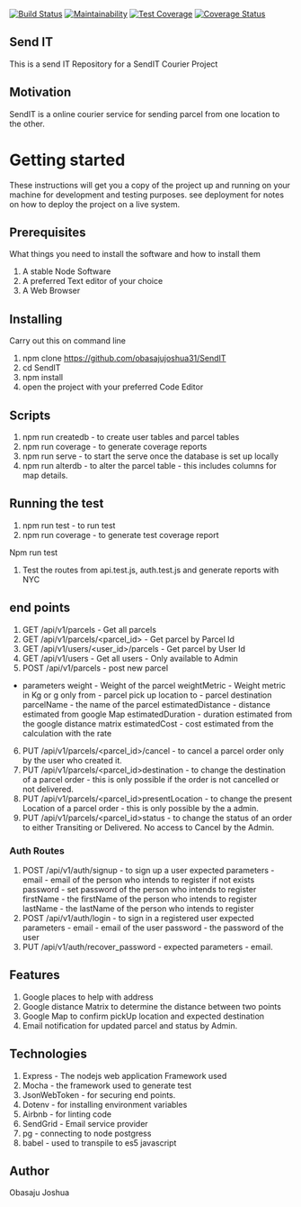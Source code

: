 

[![Build Status](https://travis-ci.org/obasajujoshua31/SendIT.svg?branch=develop)](https://travis-ci.org/obasajujoshua31/SendIT) [![Maintainability](https://api.codeclimate.com/v1/badges/014ab05de2a59ad994f9/maintainability)](https://codeclimate.com/github/obasajujoshua31/SendIT/maintainability) [![Test Coverage](https://api.codeclimate.com/v1/badges/014ab05de2a59ad994f9/test_coverage)](https://codeclimate.com/github/obasajujoshua31/SendIT/test_coverage) [![Coverage Status](https://coveralls.io/repos/github/obasajujoshua31/SendIT/badge.svg?branch=master)](https://coveralls.io/github/obasajujoshua31/SendIT?branch=master)


## Send IT
This is a send IT Repository for a SendIT Courier Project

## Motivation 
SendIT is a online courier service for sending parcel from one location to the other. 

# Getting started
These instructions will get you a copy of the project up and running on your machine for development and testing purposes. 
see deployment for notes on how to deploy the project on a live system.


## Prerequisites
What things you need to install the software and how to install them

1. A stable Node Software
2. A preferred Text editor of your choice
3. A Web Browser

## Installing 
Carry out this on command line
1. npm clone https://github.com/obasajujoshua31/SendIT
2. cd SendIT
3. npm install
4. open the project with your preferred Code Editor

## Scripts 
1. npm run createdb - to create user tables and parcel tables
2. npm run coverage - to generate coverage reports
3. npm run serve - to start the serve once the database is set up locally
4. npm run alterdb - to alter the parcel table - this includes columns for map details.


## Running the test
1. npm run test - to run test
2. npm run coverage - to generate test coverage report

Npm run test
1. Test the routes from api.test.js, auth.test.js and generate reports with NYC

## end points
1. GET /api/v1/parcels - Get all parcels
2. GET /api/v1/parcels/<parcel_id> - Get parcel by Parcel Id
3. GET /api/v1/users/<user_id>/parcels - Get parcel by User Id
4. GET /api/v1/users - Get all users - Only available to Admin
5. POST /api/v1/parcels - post new parcel 
  - parameters 
   weight - Weight of the parcel
   weightMetric - Weight metric in Kg or g only
   from - parcel pick up location
   to - parcel destination
   parcelName - the name of the parcel
   estimatedDistance - distance estimated from google Map
   estimatedDuration - duration estimated from the google distance matrix
   estimatedCost - cost estimated from the calculation with the rate
6.  PUT /api/v1/parcels/<parcel_id>/cancel - to cancel a parcel order only by the user who created it.
7.  PUT /api/v1/parcels/<parcel_id>destination - to change the destination of a parcel order - this is only possible if the order is not     cancelled or not delivered.
8.  PUT /api/v1/parcels/<parcel_id>presentLocation - to change the present Location of a parcel order - this is only possible by the   a     admin.
9. PUT /api/v1/parcels/<parcel_id>status - to change the status of an order to either Transiting or Delivered. No access to Cancel by      the Admin.

### Auth Routes
1. POST /api/v1/auth/signup - to sign up a user
     expected parameters - 
      email - email of the person who intends to register if not exists
      password - set password of the person who intends to register
      firstName - the firstName of the person who intends to register
      lastName - the lastName of the person who  intends to register
2.  POST /api/v1/auth/login - to sign in a registered user
    expected parameters -
      email - email of the user
      password - the password of the user
3.   PUT /api/v1/auth/recover_password - 
        expected parameters -
          email.
## Features 
1. Google places to help with address
2. Google distance Matrix to determine the distance between two points
3. Google Map to confirm pickUp location and expected destination
4. Email notification for updated parcel and status by Admin.

## Technologies
1. Express - The nodejs web application Framework used
2. Mocha - the framework used to generate test
3. JsonWebToken - for securing end points.
4. Dotenv - for installing environment variables
5. Airbnb - for linting code
6. SendGrid - Email service  provider
7. pg - connecting to node postgress
8. babel - used to transpile to es5 javascript

## Author 
Obasaju Joshua



